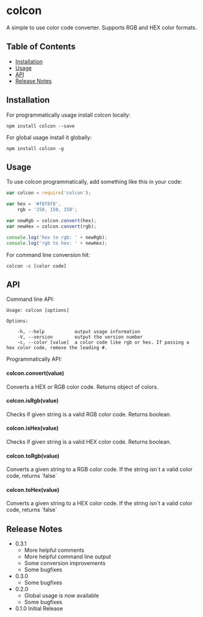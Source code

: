 # colcon

A simple to use color code converter. Supports RGB and HEX color formats.

## Table of Contents

-	[Installation](#installation)
-	[Usage](#usage)
-	[API](#api)
-	[Release Notes](#release-notes)

## Installation

For programmatically usage install colcon locally:

```
npm install colcon --save
```

For global usage install it globally:

```
npm install colcon -g
```

## Usage

To use colcon programmatically, add something like this in your code:

```JavaScript
var colcon = require('colcon');

var hex = '#f8f8f8',
    rgb = '150, 150, 150';

var newRgb = colcon.convert(hex);
var newHex = colcon.convert(rgb);

console.log('hex to rgb: ' + newRgb);
console.log('rgb to hex: ' + newHex);
```

For command line conversion hit:

```
colcon -c [color code]
```

## API

Command line API:

```
Usage: colcon [options]

Options:

	-h, --help           output usage information
	-V, --version        output the version number
	-c, --color [value]  a color code like rgb or hex. If passing a hex color code, remove the leading #.
```

Programmatically API:

<h4>colcon.convert(value)</h4><p>Converts a HEX or RGB color code. Returns object of colors.</p>

<h4>colcon.isRgb(value)</h4><p>Checks if given string is a valid RGB color code. Returns boolean.

<h4>colcon.isHex(value)</h4><p>Checks if given string is a valid HEX color code. Returns boolean.

<h4>colcon.toRgb(value)</h4><p>Converts a given string to a RGB color code. If the string isn´t a valid color code, returns `false`</p>

<h4>colcon.toHex(value)</h4><p>Converts a given string to a HEX color code. If the string isn´t a valid color code, returns `false`</p>

Release Notes
-------------

-	0.3.1
	-	More helpful comments
	-	More helpful command line output
	-	Some conversion improvements
	-	Some bugfixes
-	0.3.0
	-	Some bugfixes
-	0.2.0
	-	Global usage is now available
	-	Some bugfixes
-	0.1.0 Initial Release
